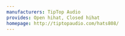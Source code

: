 ```yaml
---
manufacturers: TipTop Audio
provides: Open hihat, Closed hihat
homepage: http://tiptopaudio.com/hats808/
---
```


